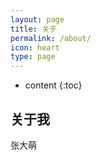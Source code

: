 ```yaml
---
layout: page
title: 关于
permalink: /about/
icon: heart
type: page
---
```


* content
{:toc}

## 关于我



张大萌

